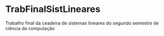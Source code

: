 # TrabFinalSistLineares
Trabalho final da ceadeira de sistemas lineares do segundo semestre de ciência da computação
